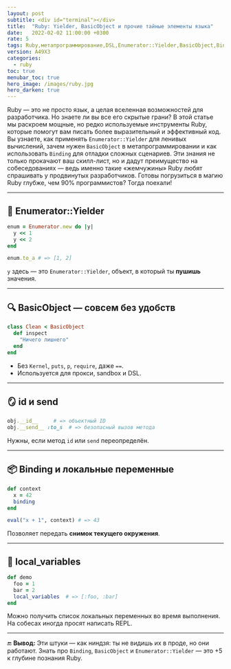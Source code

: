 ```yaml
---
layout: post
subtitle: <div id="terminal"></div>
title:  "Ruby: Yielder, BasicObject и прочие тайные элементы языка"
date:   2022-02-02 11:00:00 +0300
rate: 5
tags: Ruby,метапрограммирование,DSL,Enumerator::Yielder,BasicObject,Binding
version: A49X3
categories:
  - ruby
toc: true
menubar_toc: true
hero_image: /images/ruby.jpg
hero_darken: true
---
```


Ruby — это не просто язык, а целая вселенная возможностей для разработчика. Но знаете ли вы все его скрытые грани? В этой статье мы раскроем мощные, но редко используемые инструменты Ruby, которые помогут вам писать более выразительный и эффективный код. Вы узнаете, как применять `Enumerator::Yielder` для ленивых вычислений, зачем нужен `BasicObject` в метапрограммировании и как использовать `Binding` для отладки сложных сценариев. Эти знания не только прокачают ваш скилл-лист, но и дадут преимущество на собеседованиях — ведь именно такие «жемчужины» Ruby любят спрашивать у продвинутых разработчиков. Готовы погрузиться в магию Ruby глубже, чем 90% программистов? Тогда поехали!

---

## 🧵 Enumerator::Yielder

```ruby
enum = Enumerator.new do |y|
  y << 1
  y << 2
end

enum.to_a # => [1, 2]
````

`y` здесь — это `Enumerator::Yielder`, объект, в который ты **пушишь** значения.

---

## 🔍 BasicObject — совсем без удобств

```ruby
class Clean < BasicObject
  def inspect
    "Ничего лишнего"
  end
end
```

* Без `Kernel`, `puts`, `p`, `require`, даже `==`.
* Используется для прокси, sandbox и DSL.

---

## 🪞 **id** и **send**

```ruby
obj.__id__     # => объектный ID
obj.__send__ :to_s  # => безопасный вызов метода
```

Нужны, если метод `id` или `send` переопределён.

---

## 📦 Binding и локальные переменные

```ruby
def context
  x = 42
  binding
end

eval("x + 1", context) # => 43
```

Позволяет передать **снимок текущего окружения**.

---

## 🔮 local\_variables

```ruby
def demo
  foo = 1
  bar = 2
  local_variables  # => [:foo, :bar]
end
```

Можно получить список локальных переменных во время выполнения. На собесах иногда просят написать REPL.

---

🔚 **Вывод:**
Эти штуки — как ниндзя: ты не видишь их в проде, но они работают. Знать про `Binding`, `BasicObject` и `Enumerator::Yielder` — это +5 к глубине познания Ruby.
